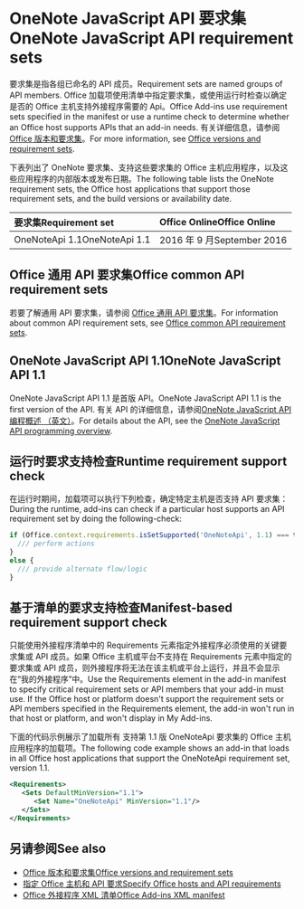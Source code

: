 # <a name="onenote-javascript-api-requirement-sets"></a><span data-ttu-id="d12a8-101">OneNote JavaScript API 要求集</span><span class="sxs-lookup"><span data-stu-id="d12a8-101">OneNote JavaScript API requirement sets</span></span>

<span data-ttu-id="d12a8-102">要求集是指各组已命名的 API 成员。</span><span class="sxs-lookup"><span data-stu-id="d12a8-102">Requirement sets are named groups of API members.</span></span> <span data-ttu-id="d12a8-103">Office 加载项使用清单中指定要求集，或使用运行时检查以确定是否的 Office 主机支持外接程序需要的 Api。</span><span class="sxs-lookup"><span data-stu-id="d12a8-103">Office Add-ins use requirement sets specified in the manifest or use a runtime check to determine whether an Office host supports APIs that an add-in needs.</span></span> <span data-ttu-id="d12a8-104">有关详细信息，请参阅[Office 版本和要求集](https://docs.microsoft.com/office/dev/add-ins/develop/office-versions-and-requirement-sets)。</span><span class="sxs-lookup"><span data-stu-id="d12a8-104">For more information, see [Office versions and requirement sets](https://docs.microsoft.com/office/dev/add-ins/develop/office-versions-and-requirement-sets).</span></span>

<span data-ttu-id="d12a8-105">下表列出了 OneNote 要求集、支持这些要求集的 Office 主机应用程序，以及这些应用程序的内部版本或发布日期。</span><span class="sxs-lookup"><span data-stu-id="d12a8-105">The following table lists the OneNote requirement sets, the Office host applications that support those requirement sets, and the build versions or availability date.</span></span>

|  <span data-ttu-id="d12a8-106">要求集</span><span class="sxs-lookup"><span data-stu-id="d12a8-106">Requirement set</span></span>  |  <span data-ttu-id="d12a8-107">Office Online</span><span class="sxs-lookup"><span data-stu-id="d12a8-107">Office Online</span></span> | 
|:-----|:-----|
| <span data-ttu-id="d12a8-108">OneNoteApi 1.1</span><span class="sxs-lookup"><span data-stu-id="d12a8-108">OneNoteApi 1.1</span></span>  | <span data-ttu-id="d12a8-109">2016 年 9 月</span><span class="sxs-lookup"><span data-stu-id="d12a8-109">September 2016</span></span> |  

## <a name="office-common-api-requirement-sets"></a><span data-ttu-id="d12a8-110">Office 通用 API 要求集</span><span class="sxs-lookup"><span data-stu-id="d12a8-110">Office common API requirement sets</span></span>

<span data-ttu-id="d12a8-111">若要了解通用 API 要求集，请参阅 [Office 通用 API 要求集](office-add-in-requirement-sets.md)。</span><span class="sxs-lookup"><span data-stu-id="d12a8-111">For information about common API requirement sets, see [Office common API requirement sets](office-add-in-requirement-sets.md).</span></span>

## <a name="onenote-javascript-api-11"></a><span data-ttu-id="d12a8-112">OneNote JavaScript API 1.1</span><span class="sxs-lookup"><span data-stu-id="d12a8-112">OneNote JavaScript API 1.1</span></span> 

<span data-ttu-id="d12a8-113">OneNote JavaScript API 1.1 是首版 API。</span><span class="sxs-lookup"><span data-stu-id="d12a8-113">OneNote JavaScript API 1.1 is the first version of the API.</span></span> <span data-ttu-id="d12a8-114">有关 API 的详细信息，请参阅[OneNote JavaScript API 编程概述 （英文）](https://docs.microsoft.com/office/dev/add-ins/onenote/onenote-add-ins-programming-overview)。</span><span class="sxs-lookup"><span data-stu-id="d12a8-114">For details about the API, see the [OneNote JavaScript API programming overview](https://docs.microsoft.com/office/dev/add-ins/onenote/onenote-add-ins-programming-overview).</span></span>

## <a name="runtime-requirement-support-check"></a><span data-ttu-id="d12a8-115">运行时要求支持检查</span><span class="sxs-lookup"><span data-stu-id="d12a8-115">Runtime requirement support check</span></span>

<span data-ttu-id="d12a8-116">在运行时期间，加载项可以执行下列检查，确定特定主机是否支持 API 要求集：</span><span class="sxs-lookup"><span data-stu-id="d12a8-116">During the runtime, add-ins can check if a particular host supports an API requirement set by doing the following-check:</span></span> 

```js
if (Office.context.requirements.isSetSupported('OneNoteApi', 1.1) === true) {
  /// perform actions
}
else {
  /// provide alternate flow/logic
}
```

## <a name="manifest-based-requirement-support-check"></a><span data-ttu-id="d12a8-117">基于清单的要求支持检查</span><span class="sxs-lookup"><span data-stu-id="d12a8-117">Manifest-based requirement support check</span></span>

<span data-ttu-id="d12a8-p103">只能使用外接程序清单中的 Requirements 元素指定外接程序必须使用的关键要求集或 API 成员。如果 Office 主机或平台不支持在 Requirements 元素中指定的要求集或 API 成员，则外接程序将无法在该主机或平台上运行，并且不会显示在“我的外接程序”中。</span><span class="sxs-lookup"><span data-stu-id="d12a8-p103">Use the Requirements element in the add-in manifest to specify critical requirement sets or API members that your add-in must use. If the Office host or platform doesn't support the requirement sets or API members specified in the Requirements element, the add-in won't run in that host or platform, and won't display in My Add-ins.</span></span>

<span data-ttu-id="d12a8-120">下面的代码示例展示了加载所有 支持第 1.1 版 OneNoteApi 要求集的 Office 主机应用程序的加载项。</span><span class="sxs-lookup"><span data-stu-id="d12a8-120">The following code example shows an add-in that loads in all Office host applications that support the OneNoteApi requirement set, version 1.1.</span></span>

```xml
<Requirements>
   <Sets DefaultMinVersion="1.1">
      <Set Name="OneNoteApi" MinVersion="1.1"/>
   </Sets>
</Requirements>
```

## <a name="see-also"></a><span data-ttu-id="d12a8-121">另请参阅</span><span class="sxs-lookup"><span data-stu-id="d12a8-121">See also</span></span>

- [<span data-ttu-id="d12a8-122">Office 版本和要求集</span><span class="sxs-lookup"><span data-stu-id="d12a8-122">Office versions and requirement sets</span></span>](https://docs.microsoft.com/office/dev/add-ins/develop/office-versions-and-requirement-sets)
- [<span data-ttu-id="d12a8-123">指定 Office 主机和 API 要求</span><span class="sxs-lookup"><span data-stu-id="d12a8-123">Specify Office hosts and API requirements</span></span>](https://docs.microsoft.com/office/dev/add-ins/develop/specify-office-hosts-and-api-requirements)
- [<span data-ttu-id="d12a8-124">Office 外接程序 XML 清单</span><span class="sxs-lookup"><span data-stu-id="d12a8-124">Office Add-ins XML manifest</span></span>](https://docs.microsoft.com/office/dev/add-ins/develop/add-in-manifests)
